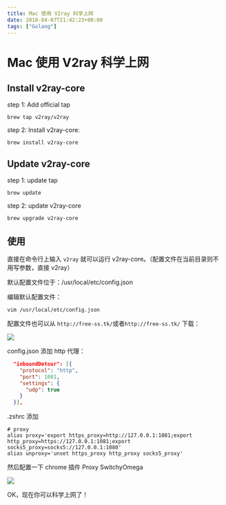 ```yaml
---
title: Mac 使用 V2ray 科学上网
date: 2018-04-07T21:42:23+00:00
tags: ["Golang"]
---
```

# Mac 使用 V2ray 科学上网

## Install v2ray-core

step 1: Add official tap

```Shell
brew tap v2ray/v2ray
```

step 2: Install v2ray-core:

```shell
brew install v2ray-core
```

## Update v2ray-core

step 1: update tap

```shell
brew update
```

step 2: update v2ray-core

```Shell
brew upgrade v2ray-core
```

## 使用

直接在命令行上输入 `v2ray` 就可以运行 v2ray-core。（配置文件在当前目录则不用写参数，直接 v2ray）

默认配置文件位于：/usr/local/etc/config.json

编辑默认配置文件：

```
vim /usr/local/etc/config.json
```

配置文件也可以从 `http://free-ss.tk/`或者`http://free-ss.tk/` 下载：

![](/img/src/free-ss.png)

config.json 添加 http 代理：

```Json
  "inboundDetour": [{
    "protocol": "http",
    "port": 1081,
    "settings": {
      "udp": true
    }
  }],
```

.zshrc 添加

```
# proxy
alias proxy='export https_proxy=http://127.0.0.1:1081;export http_proxy=https://127.0.0.1:1081;export socks5_proxy=socks5://127.0.0.1:1080'
alias unproxy='unset https_proxy http_proxy socks5_proxy'
```

然后配置一下 chrome 插件 Proxy SwitchyOmega

![](/img/src/switchOmega.png)

OK，现在你可以科学上网了！